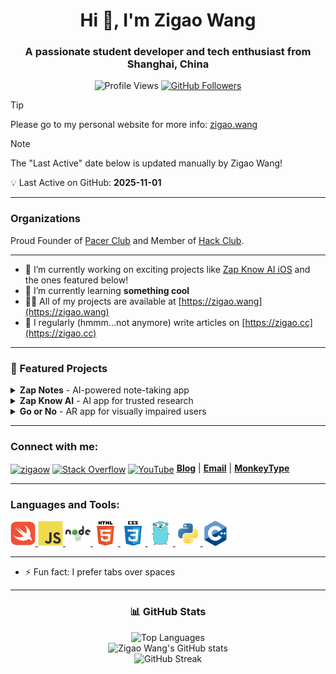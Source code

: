 <h1 align="center">Hi 👋, I'm Zigao Wang</h1>
<h3 align="center">A passionate student developer and tech enthusiast from Shanghai, China</h3>

<p align="center">
  <img src="https://komarev.com/ghpvc/?username=zigaowang&label=Profile%20Views&color=0e75b6&style=flat" alt="Profile Views"/>
  <a href="https://github.com/ZigaoWang?tab=followers"><img src="https://img.shields.io/github/followers/ZigaoWang?label=Followers&style=flat&logo=github&color=0e75b6" alt="GitHub Followers"/></a>
</p>

> [!TIP]
> Please go to my personal website for more info: <a href="https://zigao.wang" target="_blank">zigao.wang</a>

> [!NOTE]
> The "Last Active" date below is updated manually by Zigao Wang!

💡 Last Active on GitHub: **2025-11-01**

---

<h3 align="left">Organizations</h3>
<p align="left">
  Proud Founder of <a href="https://github.com/pacerclub" target="_blank">Pacer Club</a> and Member of <a href="https://hackclub.com" target="_blank">Hack Club</a>.
</p>

---

- 🔭 I’m currently working on exciting projects like [Zap Know AI iOS](https://github.com/ZigaoWang/zapknowai-ios) and the ones featured below!
- 🌱 I’m currently learning **something cool**
- 👨‍💻 All of my projects are available at [https://zigao.wang](https://zigao.wang)
- 📝 I regularly (hmmm...not anymore) write articles on [https://zigao.cc](https://zigao.cc)

---

<h3 align="left">🚀 Featured Projects</h3>

<details>
  <summary><strong>Zap Notes</strong> - AI-powered note-taking app</summary>
  <br/>
  <p>
    An AI-powered note-taking app for recording and analyzing thoughts, ideas, and tasks.
    <br/>
    <a href="https://apps.apple.com/us/app/zap-notes/id6740298881" target="_blank"><strong>App Store</strong></a> | 
    <a href="https://github.com/ZigaoWang/ZapNotesApp" target="_blank"><strong>GitHub</strong></a>
  </p>
</details>

<details>
  <summary><strong>Zap Know AI</strong> - AI app for trusted research</summary>
  <br/>
  <p>
    An AI app for trusted research that helps you find accurate answers backed by real papers.
    <br/>
    <a href="https://apps.apple.com/us/app/zap-know-ai/id6745419831" target="_blank"><strong>App Store</strong></a> | 
    <a href="https://github.com/ZigaoWang/ZapKnowAI-iOS" target="_blank"><strong>GitHub</strong></a>
  </p>
</details>

<details>
  <summary><strong>Go or No</strong> - AR app for visually impaired users</summary>
  <br/>
  <p>
    An AR app for visually impaired users, helping you navigate your environment more safely and confidently.
    <br/>
    <a href="https://apps.apple.com/us/app/go-or-no/id6744859953" target="_blank"><strong>App Store</strong></a> | 
    <a href="https://github.com/ZigaoWang/go-or-no" target="_blank"><strong>GitHub</strong></a>
  </p>
</details>

---

<h3 align="left">Connect with me:</h3>
<p align="left">
  <a href="https://twitter.com/zigaow" target="_blank"><img align="center" src="https://raw.githubusercontent.com/rahuldkjain/github-profile-readme-generator/master/src/images/icons/Social/twitter.svg" alt="zigaow" height="30" width="40" /></a>
  <a href="https://stackoverflow.com/users/22656679" target="_blank"><img align="center" src="https://raw.githubusercontent.com/rahuldkjain/github-profile-readme-generator/master/src/images/icons/Social/stack-overflow.svg" alt="Stack Overflow" height="30" width="40" /></a>
  <a href="https://www.youtube.com/@zigaow" target="_blank"><img align="center" src="https://raw.githubusercontent.com/rahuldkjain/github-profile-readme-generator/master/src/images/icons/Social/youtube.svg" alt="YouTube" height="30" width="40" /></a>
  <a href="https://zigao.cc" target="_blank"><strong>Blog</strong></a> |
  <a href="mailto:a@zigao.wang"><strong>Email</strong></a> |
  <a href="https://monkeytype.com/profile/ZigaoWang" target="_blank"><strong>MonkeyType</strong></a>
</p>

---

<h3 align="left">Languages and Tools:</h3>
<p align="left">
  <a href="https://developer.apple.com/swift/" target="_blank" rel="noreferrer"> <img src="https://raw.githubusercontent.com/devicons/devicon/master/icons/swift/swift-original.svg" alt="swift" width="40" height="40"/> </a>
  <a href="https://developer.mozilla.org/en-US/docs/Web/JavaScript" target="_blank" rel="noreferrer"> <img src="https://raw.githubusercontent.com/devicons/devicon/master/icons/javascript/javascript-original.svg" alt="javascript" width="40" height="40"/> </a>
  <a href="https://nodejs.org" target="_blank" rel="noreferrer"> <img src="https://raw.githubusercontent.com/devicons/devicon/master/icons/nodejs/nodejs-original-wordmark.svg" alt="nodejs" width="40" height="40"/> </a>
  <a href="https://www.w3.org/html/" target="_blank" rel="noreferrer"> <img src="https://raw.githubusercontent.com/devicons/devicon/master/icons/html5/html5-original-wordmark.svg" alt="html5" width="40" height="40"/> </a>
  <a href="https://www.w3schools.com/css/" target="_blank" rel="noreferrer"> <img src="https://raw.githubusercontent.com/devicons/devicon/master/icons/css3/css3-original-wordmark.svg" alt="css3" width="40" height="40"/> </a>
  <a href="https://golang.org" target="_blank" rel="noreferrer"> <img src="https://raw.githubusercontent.com/devicons/devicon/master/icons/go/go-original.svg" alt="go" width="40" height="40"/> </a>
  <a href="https://www.python.org" target="_blank" rel="noreferrer"> <img src="https://raw.githubusercontent.com/devicons/devicon/master/icons/python/python-original.svg" alt="python" width="40" height="40"/> </a>
  <a href="https://www.w3schools.com/cpp/" target="_blank" rel="noreferrer"> <img src="https://raw.githubusercontent.com/devicons/devicon/master/icons/cplusplus/cplusplus-original.svg" alt="cplusplus" width="40" height="40"/> </a>
</p>

---

- ⚡ Fun fact: I prefer tabs over spaces

---

<h3 align="center">📊 GitHub Stats</h3>
<p align="center">
  <img src="https://github-readme-stats.vercel.app/api/top-langs?username=zigaowang&show_icons=true&locale=en&layout=compact&theme=tokyonight" alt="Top Languages" /><br/>
  <img src="https://github-readme-stats.vercel.app/api?username=zigaowang&show_icons=true&locale=en&theme=tokyonight" alt="Zigao Wang's GitHub stats" /><br/>
  <img src="https://github-readme-streak-stats.herokuapp.com/?user=zigaowang&theme=tokyonight" alt="GitHub Streak" />
</p>
